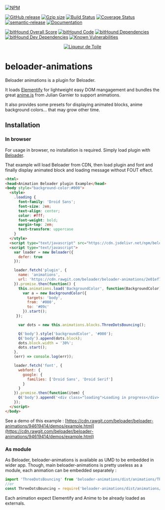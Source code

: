 [![NPM](https://nodei.co/npm/beloader-animations.png?downloads=true&downloadRank=true&stars=true)](https://www.npmjs.com/package/beloader-animations)

[![GitHub release](https://img.shields.io/github/release/beloader-animations/beloader-animations.svg)](https://github.com/beloader-animations/beloader-animations)
[![Gzip size](http://img.badgesize.io/https://cdn.jsdelivr.net/npm/beloader-animations@latest?compression=gzip&style=flat-square)](https://cdn.jsdelivr.net/npm/beloader-animations@latest)
[![Build Status](https://travis-ci.org/beloader-animations/beloader-animations.svg?branch=master)](https://travis-ci.org/beloader-animations/beloader-animations)
[![Coverage Status](https://coveralls.io/repos/github/beloader-animations/beloader-animations/badge.svg?branch=master)](https://coveralls.io/github/beloader-animations/beloader-animations?branch=master)
[![semantic-release](https://img.shields.io/badge/%20%20%F0%9F%93%A6%F0%9F%9A%80-semantic--release-e10079.svg)](https://github.com/semantic-release/semantic-release)
[![Documentation](https://beloader-animations.github.io/beloader-animations/badge.svg)](https://beloader-animations.github.io/beloader-animations/)

[![bitHound Overall Score](https://www.bithound.io/github/beloader-animations/beloader-animations/badges/score.svg)](https://www.bithound.io/github/beloader-animations/beloader-animations)
[![bitHound Code](https://www.bithound.io/github/beloader-animations/beloader-animations/badges/code.svg)](https://www.bithound.io/github/beloader-animations/beloader-animations)
[![bitHound Dependencies](https://www.bithound.io/github/beloader-animations/beloader-animations/badges/dependencies.svg)](https://www.bithound.io/github/beloader-animations/beloader-animations/master/dependencies/npm)
[![bitHound Dev Dependencies](https://www.bithound.io/github/beloader-animations/beloader-animations/badges/devDependencies.svg)](https://www.bithound.io/github/beloader-animations/beloader-animations/master/dependencies/npm)
[![Known Vulnerabilities](https://snyk.io/test/github/beloader-animations/beloader-animations/badge.svg?targetFile=package.json)](https://snyk.io/test/github/beloader-animations/beloader-animations?targetFile=package.json)

<p align="center"><a href="https://liqueurdetoile.com" target="\_blank"><img src="https://hosting.liqueurdetoile.com/logo_lqdt.png" alt="Liqueur de Toile"></a></p>

# beloader-animations
Beloader animations is a plugin for Beloader.

It loads [Elementify](https://github.com/liqueurdetoile/elementify) for lightweight easy DOM
mangagement and bundles the great
[anime.js](https://github.com/juliangarnier/anime) from Julian Garnier to support
animations.

It also provides some presets for displaying animated blocks, anime background colors... that may grow other time.

## Installation

### In browser
For usage in browser, no installation is required. Simply load plugin with [Beloader](https://beloader.github.io/beloader/manual/plugins.html).

That example will load Beloader from CDN, then load plugin and font and finally display animated block and loading message without FOUT effect.

```html
<html>
<head>Animation Beloader plugin Example</head>
<body style="background-color:#000">
  <style>
    .loading {
      font-family: 'Droid Sans';
      font-size: 2em;
      text-align: center;
      color: #fff;
      font-weight: bold;
      margin-top: 2em;
      text-transform: uppercase
    }
  </style>
  <script type="text/javascript" src="https://cdn.jsdelivr.net/npm/beloader@latest/dist/beloader.min.js"></script>
  <script type="text/javascript">
    var loader = new Beloader({
      defer: true
    });

    loader.fetch('plugin', {
      name: 'animations',
      url: 'https://cdn.rawgit.com/beloader/beloader-animations/2e01ef79/dist/beloader-animations.min.js'
    }).promise.then(function() {
      this.animations.load('BackgroundColor', function(BackgroundColor) {
        var a = new BackgroundColor({
          targets: 'body',
          from: '#000',
          to: '#09c'
        }).start();
     });

      var dots = new this.animations.blocks.ThreeDotsBouncing();

      Q('body').style('backgroundColor', '#000');
      Q('body').append(dots.block);
      dots.block.width = '30%';
      dots.start();
    },
    (err) => console.log(err));

    loader.fetch('font', {
      webfont: {
        google: {
          families: ['Droid Sans', 'Droid Serif']
        }
      }
    }).promise.then(function(item) {
      Q('body').append('<div class="loading">Loading in progress</div>');
    });
  </script>
</body>
```

See a demo of this example : [https://cdn.rawgit.com/beloader/beloader-animations/94619414/demos/example.html](https://cdn.rawgit.com/beloader/beloader-animations/94619414/demos/example.html)

### As module
As Beloader, beloader-animations is available as UMD to be embedded in wider app. Though, main beloader-animations is pretty useless as a module, each animation can be embedded separately :
```javascript
import 'ThreeDotsBouncing' from 'beloader-animations/dist/animations/ThreeDotsBouncing';
//or
const ThreeDotsBouncing = require('beloader-animations/dist/animations/ThreeDotsBouncing').default;
```
Each animation expect Elementify and Anime to be already loaded as externals.
